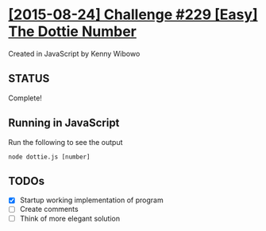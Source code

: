 # [\[2015-08-24\] Challenge #229 \[Easy\] The Dottie Number](https://www.reddit.com/r/dailyprogrammer/comments/3i99w8/20150824_challenge_229_easy_the_dottie_number/) #

Created in JavaScript by Kenny Wibowo

## STATUS ##
Complete!

## Running in JavaScript ##

Run the following to see the output

	node dottie.js [number]


## TODOs ##

- [x] Startup working implementation of program
- [ ] Create comments
- [ ] Think of more elegant solution